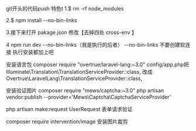 <!--
 * @Description: In User Settings Edit
 * @Author: your name
 * @Date: 2019-10-12 09:30:08
 * @LastEditTime: 2019-10-14 23:18:56
 * @LastEditors: Please set LastEditors
 -->
git开头的代码push
特色t
1.$ rm -rf node_modules

<!-- 2.$ yarn config set registry http://registry.cnpmjs.org -->

2.$ npm install --no-bin-links

3.接下来打开 pakage.json 修改【去掉四处 cross-env 】
<!-- #执行 $ npm run watch-poll 或者  -->
4 npm run dev --no-bin-links（我是执行的后者）
--no-bin-links 不要创建软连接  执行安装都加上吧


安装语言包
composer require "overtrue/laravel-lang:~3.0"
config/app.php把
Illuminate\Translation\TranslationServiceProvider::class,
改成
Overtrue\LaravelLang\TranslationServiceProvider::class,

安装验证图片
composer require "mews/captcha:~3.0"
php artisan vendor:publish --provider='Mews\Captcha\CaptchaServiceProvider' 

php artisan make:request UserRequest
表单请求验证


composer require intervention/image
安装图片裁剪
